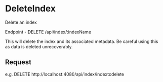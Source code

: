 # DeleteIndex

Delete an index

Endpoint - DELETE /api/index/:indexName

This will delete the index and its associated metadata. Be careful using this as data is deleted unrecoverably.

## Request

e.g. 
DELETE http://localhost:4080/api/index/indextodelete
